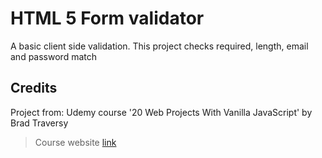 # HTML 5 Form validator

A basic client side validation.
This project checks required, length, email and password match

## Credits

Project from: Udemy course '20 Web Projects With Vanilla JavaScript' by Brad Traversy

> Course website [link](https://www.udemy.com/course/web-projects-with-vanilla-javascript)
